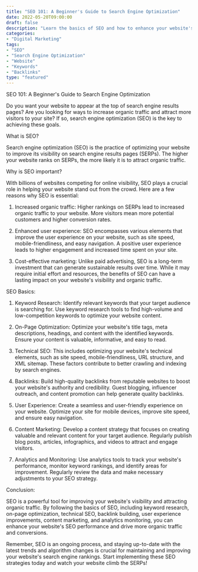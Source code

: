 ```yaml
--- 
title: "SEO 101: A Beginner's Guide to Search Engine Optimization" 
date: 2022-05-20T09:00:00 
draft: false 
description: "Learn the basics of SEO and how to enhance your website's visibility on search engine results pages." 
categories: 
- "Digital Marketing" 
tags: 
- "SEO" 
- "Search Engine Optimization" 
- "Website" 
- "Keywords" 
- "Backlinks" 
type: "featured" 
--- 
```


SEO 101: A Beginner's Guide to Search Engine Optimization

Do you want your website to appear at the top of search engine results pages? Are you looking for ways to increase organic traffic and attract more visitors to your site? If so, search engine optimization (SEO) is the key to achieving these goals.

What is SEO?

Search engine optimization (SEO) is the practice of optimizing your website to improve its visibility on search engine results pages (SERPs). The higher your website ranks on SERPs, the more likely it is to attract organic traffic.

Why is SEO important?

With billions of websites competing for online visibility, SEO plays a crucial role in helping your website stand out from the crowd. Here are a few reasons why SEO is essential:

1. Increased organic traffic: Higher rankings on SERPs lead to increased organic traffic to your website. More visitors mean more potential customers and higher conversion rates.

2. Enhanced user experience: SEO encompasses various elements that improve the user experience on your website, such as site speed, mobile-friendliness, and easy navigation. A positive user experience leads to higher engagement and increased time spent on your site.

3. Cost-effective marketing: Unlike paid advertising, SEO is a long-term investment that can generate sustainable results over time. While it may require initial effort and resources, the benefits of SEO can have a lasting impact on your website's visibility and organic traffic.

SEO Basics:

1. Keyword Research: Identify relevant keywords that your target audience is searching for. Use keyword research tools to find high-volume and low-competition keywords to optimize your website content.

2. On-Page Optimization: Optimize your website's title tags, meta descriptions, headings, and content with the identified keywords. Ensure your content is valuable, informative, and easy to read.

3. Technical SEO: This includes optimizing your website's technical elements, such as site speed, mobile-friendliness, URL structure, and XML sitemap. These factors contribute to better crawling and indexing by search engines.

4. Backlinks: Build high-quality backlinks from reputable websites to boost your website's authority and credibility. Guest blogging, influencer outreach, and content promotion can help generate quality backlinks.

5. User Experience: Create a seamless and user-friendly experience on your website. Optimize your site for mobile devices, improve site speed, and ensure easy navigation.

6. Content Marketing: Develop a content strategy that focuses on creating valuable and relevant content for your target audience. Regularly publish blog posts, articles, infographics, and videos to attract and engage visitors.

7. Analytics and Monitoring: Use analytics tools to track your website's performance, monitor keyword rankings, and identify areas for improvement. Regularly review the data and make necessary adjustments to your SEO strategy.

Conclusion:

SEO is a powerful tool for improving your website's visibility and attracting organic traffic. By following the basics of SEO, including keyword research, on-page optimization, technical SEO, backlink building, user experience improvements, content marketing, and analytics monitoring, you can enhance your website's SEO performance and drive more organic traffic and conversions.

Remember, SEO is an ongoing process, and staying up-to-date with the latest trends and algorithm changes is crucial for maintaining and improving your website's search engine rankings. Start implementing these SEO strategies today and watch your website climb the SERPs!
